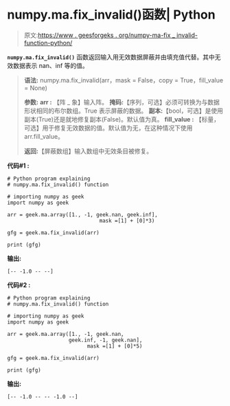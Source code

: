 # numpy.ma.fix_invalid()函数| Python

> 原文:[https://www . geesforgeks . org/numpy-ma-fix _ invalid-function-python/](https://www.geeksforgeeks.org/numpy-ma-fix_invalid-function-python/)

**`numpy.ma.fix_invalid()`** 函数返回输入用无效数据屏蔽并由填充值代替。其中无效数据表示 nan、inf 等的值。

> **语法:** numpy.ma.fix_invalid(arr，mask = False，copy = True，fill_value = None)
> 
> **参数:**
> **arr :** 【阵 _ 象】输入阵。
> **掩码:**【序列，可选】必须可转换为与数据形状相同的布尔数组。True 表示屏蔽的数据。
> **副本:**【bool，可选】是使用副本(True)还是就地修复副本(False)。默认值为真。
> **fill_value :** 【标量，可选】用于修复无效数据的值。默认值为无，在这种情况下使用 arr.fill_value。
> 
> **返回:**【屏蔽数组】输入数组中无效条目被修复。

**代码#1 :**

```
# Python program explaining
# numpy.ma.fix_invalid() function

# importing numpy as geek 
import numpy as geek 

arr = geek.ma.array([1., -1, geek.nan, geek.inf],
                              mask =[1] + [0]*3)

gfg = geek.ma.fix_invalid(arr)

print (gfg)
```

**输出:**

```
[-- -1.0 -- --]

```

**代码#2 :**

```
# Python program explaining
# numpy.ma.fix_invalid() function

# importing numpy as geek 
import numpy as geek 

arr = geek.ma.array([1., -1, geek.nan,
                    geek.inf, -1, geek.nan],
                          mask =[1] + [0]*5)

gfg = geek.ma.fix_invalid(arr)

print (gfg)
```

**输出:**

```
[-- -1.0 -- -- -1.0 --]

```